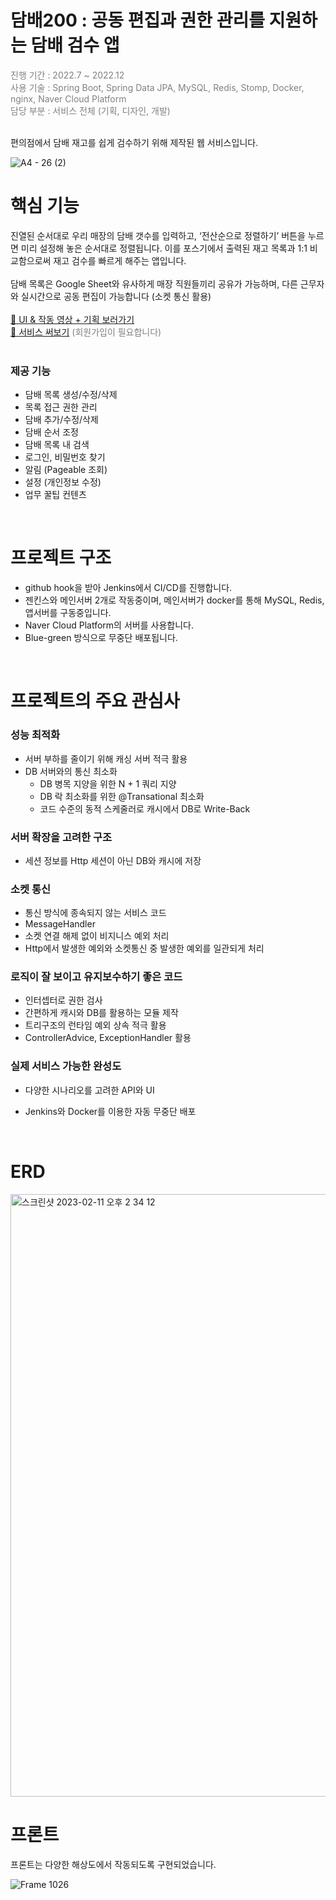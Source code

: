 # 담배200 : 공동 편집과 권한 관리를 지원하는 담배 검수 앱
<div style="color:#808080"> 진행 기간 : 2022.7 ~ 2022.12 
<br/>
사용 기술 : Spring Boot, Spring Data JPA, MySQL, Redis, Stomp, Docker, nginx, Naver Cloud Platform 
<br/>
담당 부분 : 서비스 전체 (기획, 디자인, 개발) </div>
<br/>

편의점에서 담배 재고를 쉽게 검수하기 위해 제작된 웹 서비스입니다.


![A4 - 26 (2)](https://user-images.githubusercontent.com/66104031/218244917-db45b460-fd2a-4c0c-93c9-8150a3d9eff2.jpg)

# 핵심 기능
진열된 순서대로 우리 매장의 담배 갯수를 입력하고, ‘전산순으로 정렬하기’ 버튼을 누르면 미리 설정해 놓은 순서대로 정렬됩니다. 이를 포스기에서 출력된 재고 목록과 1:1 비교함으로써 재고 검수를 빠르게 해주는 앱입니다. 
<br />
<br />
담배 목록은 Google Sheet와 유사하게 매장 직원들끼리 공유가 가능하며, 다른 근무자와 실시간으로 공동 편집이 가능합니다 (소켓 통신 활용)
<br/><br/>
[🔗 UI & 작동 영상 + 기획 보러가기](http://shorturl.at/svKX8)
<br/>
[🔗 서비스 써보기](http://118.67.135.98/) <span style="color:#808080"> (회원가입이 필요합니다) </span>
<br />
<br />


### 제공 기능
- 담배 목록 생성/수정/삭제
- 목록 접근 권한 관리
- 담배 추가/수정/삭제
- 담배 순서 조정
- 담배 목록 내 검색
- 로그인, 비밀번호 찾기
- 알림 (Pageable 조회)
- 설정 (개인정보 수정)
- 업무 꿀팁 컨텐츠

<br />

#  프로젝트 구조
- github hook을 받아 Jenkins에서 CI/CD를 진행합니다.
- 젠킨스와 메인서버 2개로 작동중이며, 메인서버가 docker를 통해 MySQL, Redis, 앱서버를 구동중입니다.
- Naver Cloud Platform의 서버를 사용합니다.
- Blue-green 방식으로 무중단 배포됩니다.

<br />

# 프로젝트의 주요 관심사

### 성능 최적화
- 서버 부하를 줄이기 위해 캐싱 서버 적극 활용
- DB 서버와의 통신 최소화
  - DB 병목 지양을 위한 N + 1 쿼리 지양
  - DB 락 최소화를 위한 @Transational 최소화
  - 코드 수준의 동적 스케줄러로 캐시에서 DB로 Write-Back
  
### 서버 확장을 고려한 구조
- 세션 정보를 Http 세션이 아닌 DB와 캐시에 저장

### 소켓 통신
- 통신 방식에 종속되지 않는 서비스 코드
- MessageHandler
- 소켓 연결 해제 없이 비지니스 예외 처리
- Http에서 발생한 예외와 소켓통신 중 발생한 예외를 일관되게 처리

### 로직이 잘 보이고 유지보수하기 좋은 코드
- 인터셉터로 권한 검사
- 간편하게 캐시와 DB를 활용하는 모듈 제작 
- 트리구조의 런타임 예외 상속 적극 활용
- ControllerAdvice, ExceptionHandler 활용

### 실제 서비스 가능한 완성도
- 다양한 시나리오를 고려한 API와 UI
- Jenkins와 Docker를 이용한 자동 무중단 배포

  <br />

# ERD
<img width="964" alt="스크린샷 2023-02-11 오후 2 34 12" src="https://user-images.githubusercontent.com/66104031/218242222-d24978f9-f91e-4909-98b5-8f1ca3278fa3.png">

<br />

# 프론트
프론트는 다양한 해상도에서 작동되도록 구현되었습니다.

![Frame 1026](https://user-images.githubusercontent.com/66104031/218243078-ff6ce815-1281-4749-8a28-e1ed5c19278d.png)
